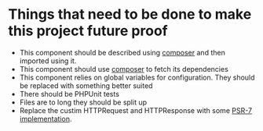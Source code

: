 # Things that need to be done to make this project future proof

* This component should be described using [composer](https://getcomposer.org) and then imported using it.
* This component should use [composer](https://getcomposer.org) to fetch its dependencies
* This component relies on global variables for configuration. They should be replaced with something better suited
* There should be PHPUnit tests
* Files are to long they should be split up
* Replace the custim HTTPRequest and HTTPResponse with some [PSR-7 implementation](http://www.php-fig.org/psr/psr-7/).
